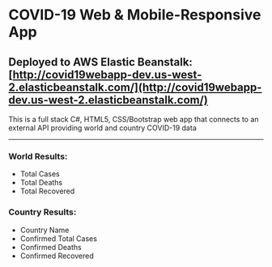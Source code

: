 # COVID-19 Web & Mobile-Responsive App

## Deployed to AWS Elastic Beanstalk:  [http://covid19webapp-dev.us-west-2.elasticbeanstalk.com/](http://covid19webapp-dev.us-west-2.elasticbeanstalk.com/)

This is a full stack C#, HTML5, CSS/Bootstrap web app that connects to an external API providing world and country COVID-19 data

---------------------------

### World Results:
* Total Cases
* Total Deaths
* Total Recovered

### Country Results:
* Country Name
* Confirmed Total Cases
* Confirmed Deaths
* Confirmed Recovered
 

